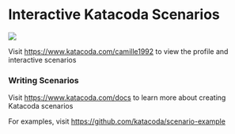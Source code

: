 # Interactive Katacoda Scenarios

[![](http://shields.katacoda.com/katacoda/camille1992/count.svg)](https://www.katacoda.com/camille1992 "Get your profile on Katacoda.com")

Visit https://www.katacoda.com/camille1992 to view the profile and interactive scenarios

### Writing Scenarios
Visit https://www.katacoda.com/docs to learn more about creating Katacoda scenarios

For examples, visit https://github.com/katacoda/scenario-example
